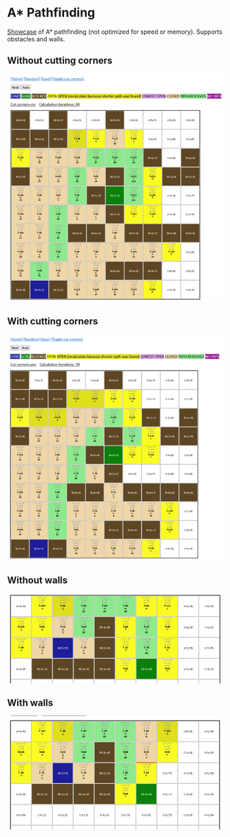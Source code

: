 # A* Pathfinding

[Showcase](https://jurgendl.github.io/a-star-pathfinding/a-star-maze-walker.html) of A* pathfinding (not optimized for speed or memory).
Supports obstacles and walls.

## Without cutting corners

![without cutting corners](/no-cut-corners.png?raw=true)

## With cutting corners

![with cutting corners](/cut-corners.png?raw=true)

## Without walls

![no walls](/no-walls.png?raw=true)

## With walls

![with walls](/with-walls.png?raw=true)
